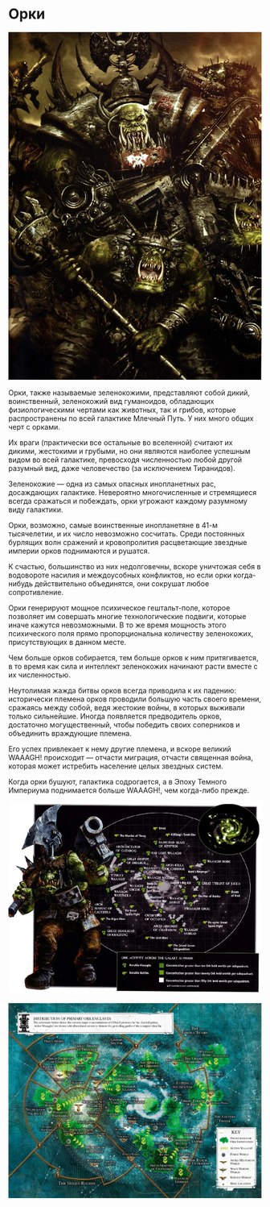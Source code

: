 # Орки

![orks](ork_pic.jpg)

Орки, также называемые зеленокожими, представляют собой дикий, воинственный, зеленокожий вид гуманоидов, обладающих физиологическими чертами как животных, так и грибов, которые распространены по всей галактике Млечный Путь. У них много общих черт с орками.

Их враги (практически все остальные во вселенной) считают их дикими, жестокими и грубыми, но они являются наиболее успешным видом во всей галактике, превосходя численностью любой другой разумный вид, даже человечество (за исключением Тиранидов).

Зеленокожие — одна из самых опасных инопланетных рас, досаждающих галактике. Невероятно многочисленные и стремящиеся всегда сражаться и побеждать, орки угрожают каждому разумному виду галактики.

Орки, возможно, самые воинственные инопланетяне в 41-м тысячелетии, и их число невозможно сосчитать. Среди постоянных бурлящих волн сражений и кровопролития расцветающие звездные империи орков поднимаются и рушатся.

К счастью, большинство из них недолговечны, вскоре уничтожая себя в водовороте насилия и междоусобных конфликтов, но если орки когда-нибудь действительно объединятся, они сокрушат любое сопротивление.

Орки генерируют мощное психическое гештальт-поле, которое позволяет им совершать многие технологические подвиги, которые иначе кажутся невозможными. В то же время мощность этого психического поля прямо пропорциональна количеству зеленокожих, присутствующих в данном месте.

Чем больше орков собирается, тем больше орков к ним притягивается, в то время как сила и интеллект зеленокожих начинают расти вместе с их численностью.

Неутолимая жажда битвы орков всегда приводила к их падению: исторически племена орков проводили большую часть своего времени, сражаясь между собой, ведя жестокие войны, в которых выживали только сильнейшие. Иногда появляется предводитель орков, достаточно могущественный, чтобы победить своих соперников и объединить враждующие племена.

Его успех привлекает к нему другие племена, и вскоре великий WAAAGH! происходит — отчасти миграция, отчасти священная война, которая может истребить население целых звездных систем.

Когда орки бушуют, галактика содрогается, а в Эпоху Темного Империума поднимается больше WAAAGH!, чем когда-либо прежде.

![orks1](orks_map1.jpg)

![orks2](orks_map2.jpg)
